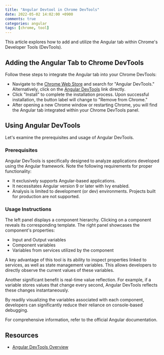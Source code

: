```yaml
---
title: "Angular Devtool in Chrome DevTools"
date: 2022-05-02 14:02:00 +0900
comments: true
categories: angular
tags: [chrome, tool]
---
```


This article explores how to add and utilize the Angular tab within Chrome's Developer Tools (DevTools).

## Adding the Angular Tab to Chrome DevTools

Follow these steps to integrate the Angular tab into your Chrome DevTools:

- Navigate to the [Chrome Web Store](https://chrome.google.com/webstore/category/extensions) and search for "Angular DevTools." Alternatively, click on the [Angular DevTools](https://chrome.google.com/webstore/detail/angular-devtools/ienfalfjdbdpebioblfackkekamfmbnh) link directly.
- Click "Install" to complete the installation process. Upon successful installation, the button label will change to "Remove from Chrome."
- After opening a new Chrome window or restarting Chrome, you will find the Angular tab integrated within your Chrome DevTools panel.

## Using Angular DevTools

Let's examine the prerequisites and usage of Angular DevTools.

### Prerequisites

Angular DevTools is specifically designed to analyze applications developed using the Angular framework. Note the following requirements for proper functionality:

- It exclusively supports Angular-based applications.
- It necessitates Angular version 9 or later with Ivy enabled.
- Analysis is limited to development (or dev) environments. Projects built for production are not supported.

### Usage Instructions

The left panel displays a component hierarchy. Clicking on a component reveals its corresponding template. The right panel showcases the component's properties:

- Input and Output variables
- Component variables
- Variables from services utilized by the component

A key advantage of this tool is its ability to inspect properties linked to services, as well as state management variables. This allows developers to directly observe the current values of these variables.<br/>

Another significant benefit is real-time value reflection. For example, if a variable stores values that change every second, Angular DevTools reflects these changes instantaneously.<br/>

By readily visualizing the variables associated with each component, developers can significantly reduce their reliance on console-based debugging.<br/>

For comprehensive information, refer to the official Angular documentation.

## Resources

- [Angular DevTools Overview](https://angular.io/guide/devtools)